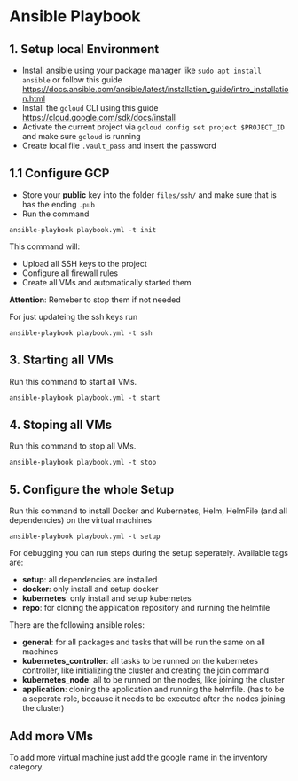 # Ansible Playbook

## 1. Setup local Environment

- Install ansible using your package manager like `sudo apt install ansible` or follow this guide https://docs.ansible.com/ansible/latest/installation_guide/intro_installation.html
- Install the `gcloud` CLI using this guide https://cloud.google.com/sdk/docs/install
- Activate the current project via `gcloud config set project $PROJECT_ID` and make sure `gcloud` is running 
- Create local file `.vault_pass` and insert the password

## 1.1 Configure GCP
- Store your **public** key into the folder `files/ssh/` and make sure that is has the ending `.pub`
- Run the command
```
ansible-playbook playbook.yml -t init
```
This command will:
- Upload all SSH keys to the project
- Configure all firewall rules
- Create all VMs and automatically started them

**Attention**: Remeber to stop them if not needed

For just updateing the ssh keys run
```
ansible-playbook playbook.yml -t ssh
```

## 3. Starting all VMs
Run this command to start all VMs.

```
ansible-playbook playbook.yml -t start
```

## 4. Stoping all VMs
Run this command to stop all VMs.

```
ansible-playbook playbook.yml -t stop
```

## 5. Configure the whole Setup
Run this command to install Docker and Kubernetes, Helm, HelmFile (and all dependencies) on the virtual machines

```
ansible-playbook playbook.yml -t setup
```

For debugging you can run steps during the setup seperately. Available tags are:
- **setup**: all dependencies are installed
- **docker**: only install and setup docker
- **kubernetes**: only install and setup kubernetes
- **repo**: for cloning the application repository and running the helmfile

There are the following ansible roles:
- **general**: for all packages and tasks that will be run the same on all machines
- **kubernetes_controller**: all tasks to be runned on the kubernetes controller, like initializing the cluster and creating the join command
- **kubernetes_node**: all to be runned on the nodes, like joining the cluster
- **application**: cloning the application and running the helmfile. (has to be a seperate role, because it needs to be executed after the nodes joining the cluster)


## Add more VMs
To add more virtual machine just add the google name in the inventory category.
